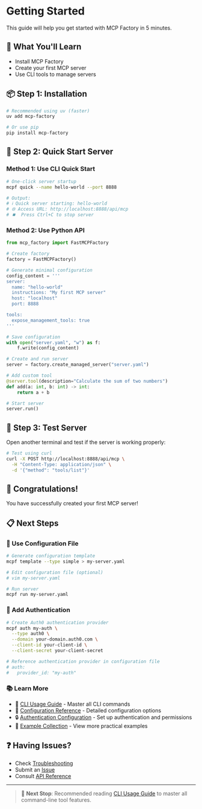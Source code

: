 # Getting Started

This guide will help you get started with MCP Factory in 5 minutes.

## 🎯 What You'll Learn

- Install MCP Factory
- Create your first MCP server
- Use CLI tools to manage servers

## 📦 Step 1: Installation

```bash
# Recommended using uv (faster)
uv add mcp-factory

# Or use pip
pip install mcp-factory
```

## 🚀 Step 2: Quick Start Server

### Method 1: Use CLI Quick Start

```bash
# One-click server startup
mcpf quick --name hello-world --port 8888

# Output:
# ℹ️ Quick server starting: hello-world
# 🌐 Access URL: http://localhost:8888/api/mcp
# ⏹️  Press Ctrl+C to stop server
```

### Method 2: Use Python API

```python
from mcp_factory import FastMCPFactory

# Create factory
factory = FastMCPFactory()

# Generate minimal configuration
config_content = '''
server:
  name: "hello-world"
  instructions: "My first MCP server"
  host: "localhost"
  port: 8888

tools:
  expose_management_tools: true
'''

# Save configuration
with open("server.yaml", "w") as f:
    f.write(config_content)

# Create and run server
server = factory.create_managed_server("server.yaml")

# Add custom tool
@server.tool(description="Calculate the sum of two numbers")
def add(a: int, b: int) -> int:
    return a + b

# Start server
server.run()
```

## 🧪 Step 3: Test Server

Open another terminal and test if the server is working properly:

```bash
# Test using curl
curl -X POST http://localhost:8888/api/mcp \
  -H "Content-Type: application/json" \
  -d '{"method": "tools/list"}'
```

## 🎉 Congratulations!

You have successfully created your first MCP server!

## 📋 Next Steps

### 🔧 Use Configuration File

```bash
# Generate configuration template
mcpf template --type simple > my-server.yaml

# Edit configuration file (optional)
# vim my-server.yaml

# Run server
mcpf run my-server.yaml
```

### 🔐 Add Authentication

```bash
# Create Auth0 authentication provider
mcpf auth my-auth \
  --type auth0 \
  --domain your-domain.auth0.com \
  --client-id your-client-id \
  --client-secret your-client-secret

# Reference authentication provider in configuration file
# auth:
#   provider_id: "my-auth"
```

### 📚 Learn More

- 📖 [CLI Usage Guide](cli-guide.md) - Master all CLI commands
- 🔧 [Configuration Reference](configuration.md) - Detailed configuration options
- 🔒 [Authentication Configuration](authentication.md) - Set up authentication and permissions
- 📝 [Example Collection](examples/README.md) - View more practical examples

## ❓ Having Issues?

- Check [Troubleshooting](troubleshooting.md)
- Submit an [Issue](https://github.com/your-repo/issues)
- Consult [API Reference](api-reference.md)

---

> 🎯 **Next Stop**: Recommended reading [CLI Usage Guide](cli-guide.md) to master all command-line tool features. 